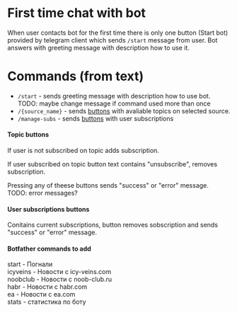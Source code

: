 # First time chat with bot

When user contacts bot for the first time there is only one button (Start bot) provided by telegram client which sends `/start` message from user. Bot answers with greeting message with description how to use it.

# Commands (from text) 
- `/start` - sends greeting message with description how to use bot. TODO: maybe change message if command used more than once
- `/{source_name}` - sends [buttons](#topic-buttons) with avaliable topics on selected source. 
- `/manage-subs` - sends [buttons](#user-subscriptions-buttons) with user subscriptions

#### Topic buttons
If user is not subscribed on topic adds subscription.

If user subscribed on topic button text contains "unsubscribe", removes subscription.

Pressing any of theese buttons sends "success" or "error" message.   
TODO: error messages?

#### User subscriptions buttons
Conitains current subscriptions, button removes sobscription and sends "success" or "error" message. 

#### Botfather commands to add 
start - Погнали   
icyveins - Новости с icy-veins.com  
noobclub - Новости с noob-club.ru  
habr - Новости с habr.com  
ea  - Новости с ea.com  
stats - статистика по боту  


